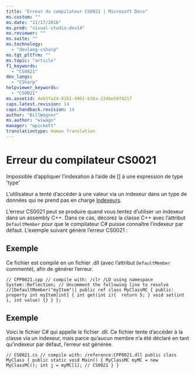```yaml
---
title: "Erreur du compilateur CS0021 | Microsoft Docs"
ms.custom: ""
ms.date: "11/17/2016"
ms.prod: "visual-studio-dev14"
ms.reviewer: ""
ms.suite: ""
ms.technology: 
  - "devlang-csharp"
ms.tgt_pltfrm: ""
ms.topic: "article"
f1_keywords: 
  - "CS0021"
dev_langs: 
  - "CSharp"
helpviewer_keywords: 
  - "CS0021"
ms.assetid: 4eb5fa24-8261-4962-b36a-224be5074217
caps.latest.revision: 14
caps.handback.revision: 14
author: "BillWagner"
ms.author: "wiwagn"
manager: "wpickett"
translationtype: Human Translation
---
```

# Erreur du compilateur CS0021
Impossible d’appliquer l’indexation à l’aide de \[\] à une expression de type 'type'  
  
 L’utilisateur a tenté d’accéder à une valeur via un indexeur dans un type de données qui ne prend pas en charge [Indexeurs](../../csharp/programming-guide/indexers/index.md).  
  
 L’erreur CS0021 peut se produire quand vous tentez d’utiliser un indexeur dans un assembly C\+\+. Dans ce cas, décorez la classe C\+\+ avec l’attribut `DefaultMember` pour que le compilateur C\# puisse connaître l’indexeur par défaut. L’exemple suivant génère l’erreur CS0021 :  
  
## Exemple  
 Ce fichier est compilé en un fichier .dll \(avec l’attribut `DefaultMember` commenté\), afin de générer l’erreur.  
  
```  
// CPP0021.cpp // compile with: /clr /LD using namespace System::Reflection; // Uncomment the following line to resolve //[DefaultMember("myItem")] public ref class MyClassMC { public: property int myItem[int] { int get(int i){  return 5; } void set(int i, int value) {} } };  
```  
  
## Exemple  
 Voici le fichier C\# qui appelle le fichier .dll. Ce fichier tente d’accéder à la classe via un indexeur, mais parce qu’aucun membre n’a été déclaré en tant qu’indexeur par défaut, l’erreur est générée.  
  
```  
// CS0021.cs // compile with: /reference:CPP0021.dll public class MyClass { public static void Main() { MyClassMC myMC = new MyClassMC(); int j = myMC[1]; // CS0021 } }  
```